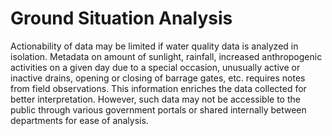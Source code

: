 # Ground Situation Analysis

Actionability of data may be limited if water quality data is analyzed in isolation. Metadata on amount of sunlight, rainfall, increased anthropogenic activities on a given day due to a special occasion, unusually active or inactive drains, opening or closing of barrage gates, etc. requires notes from field observations. This information enriches the data collected for better interpretation. However, such data may not be accessible to the public through various government portals or shared internally between departments for ease of analysis.

